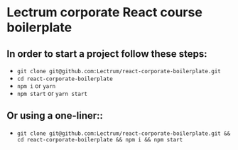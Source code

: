 # Lectrum corporate React course boilerplate

## In order to start a project follow these steps:

+ `git clone git@github.com:Lectrum/react-corporate-boilerplate.git`
+ `cd react-corporate-boilerplate`
+ `npm i` or `yarn`
+ `npm start` or `yarn start`

## Or using a one-liner::

+ `git clone git@github.com:Lectrum/react-corporate-boilerplate.git && cd react-corporate-boilerplate && npm i && npm start`
